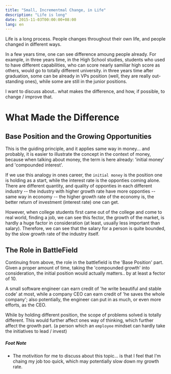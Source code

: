 ```yaml
---
title: "Small, Incrementmal Change, in Life"
description: "Life is long"
date: 2015-11-03T00:00:00+08:00
lang: en
---
```


Life is a long process. People changes throughout their own life, and people
changed in different ways.

In a few years time, one can see difference amoung people already. For example,
in three years time, in the High School studies, students who used to have
different capabilities, who can score nearly samiliar high score as others,
would go to totally different university. in three years time after graduation,
some can be already in VPs position (well, they are really out-standing ones),
while some are still in the junior positions.

I want to discuss about.. what makes the difference, and how, if possible, to
change / improve that.


# What Made the Difference

## Base Position and the Growing Opportunities
This is the guiding principle, and it applies same way in money... and probably,
it is easier to illustrate the concept in the context of money, because when
talking about money, the term is here already: 'initial money' and 'compounded 
interest'.

If we use this analogy in ones career, the `initial money` is the position one
is holding as a start, while the interest rate is the opponties coming alone.
There are different quantity, and quality of opponties in each different
industry -- the industry with higher growth rate have more opponties -- same way
in economy -- the higher growth rate of the economy is, the better return of
investment (interest rate) one can get.

However, when college students first came out of the college and come to real
world, finding a job, we can see this fector, the growth of the market,  is
hardly a huge factor in consideration (at least, usually less important than
salary). Therefore, we can see that the salary for a person is quite bounded, by
the slow growth rate of the industry itself.

## The Role in BattleField 
Continuing from above, the role in the battlefield is the 'Base Position' part.
Given a proper amount of time, taking the 'compounded growth' into
consideration, the initial position would actually matters.. by at least
a fector of 10.

A small software engineer can earn credit of 'he write beautiful and stable
code' at most, while a company CEO can earn credit of 'he saves the whole
company'; also potentially, the engineer can put in as much, or even more
efforts, as the CEO.

While by holding different position, the scope of problems solved is totally
different. This would further affect ones way of thinking, which further affect
the growth part. (a person which an `employee` mindset can hardly take the
initiatives to lead / invest)

##### Foot Note
* The motivition for me to discuss about this topic... is that I feel that I'm
  chaing my job too quick, which may potentially slow down my growth rate.
